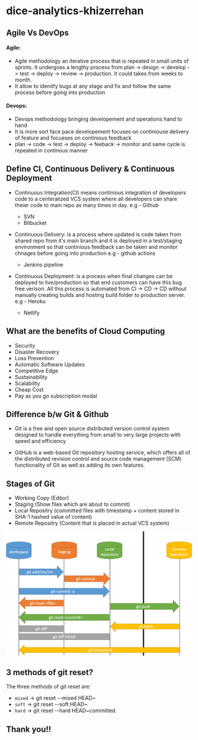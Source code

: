 # dice-analytics-khizerrehan


## Agile Vs DevOps

#### Agile: 
- Agile methodology an iterative process that is repeated in small units of sprints. It undergoes a lengthy
process from plan -> design -> develop -> test -> deploy -> review -> production. It could takes from weeks
to month.
- It allow to idenitfy bugs at any stage and fix and follow the same process before going into production

 #### Devops: 

- Devops methodology bringing developement and operations hand to hand
- It is more sort face pace developement focuses on continiouse delivery of 
feature and focueses on continious feedback
- plan -> code -> test -> deploy -> feeback -> monitor  and same cycle is repeated
 in continous manner


## Define CI, Continuous Delivery & Continuous Deployment
- Continuous Integration(CI) means continious integration of developers code to a centeralized VCS system 
where all developers can share theier code to main repo as many times in day. 
 e.g - Github
     - SVN
     - Bitbucket

- Continuous Delivery: is a process where updated is code taken from shared repo from it's main branch and it
is deployed in a test/staging environment so that continious feedback can be taken and monitor chnages before
going into production
 e.g - github actions
     - Jenkins pipeline

- Continuous Deployment: is a process when final changes can be deployed to live/production so that end customers can have this bug free verison. All this process is automated from CI -> CD -> CD without manually 
creating builds and hosting build folder to production server.
 e.g - Heroku
     - Netlify

## What are the benefits of Cloud Computing
- Security
- Disaster Recovery
- Loss Prevention
- Automatic Software Updates
- Competitive Edge
- Sustainability
- Scalability
- Cheap Cost 
- Pay as you go subscription modal

## Difference b/w Git & Github

- Git is a free and open source distributed version control system designed to handle everything from small to very large projects with speed and efficiency

- GitHub is a web-based Git repository hosting service, which offers all of the distributed revision control and source code management (SCM) functionality of Git as well as adding its own features.


## Stages of Git
- Working Copy (Editor)
- Staging (Show files which are about to commit)
- Local Repositry (committed files with timestamp + content stored in SHA-1 hashed value of content)
- Remote Repositry (Content that is placed in actual VCS system)

![image](https://github.com/khizerrehan92/dice-analytics-khizerrehan/blob/main/git-stages.png)


## 3 methods of git reset?
The three methods of git reset are:
- `mixed` -> git reset --mixed HEAD~<no-of-commits>
- `soft`  -> git reset --soft HEAD~<no-of-commits>
- `hard`  -> git reset --hard HEAD~<no-of-commits>committed.


## Thank you!!
